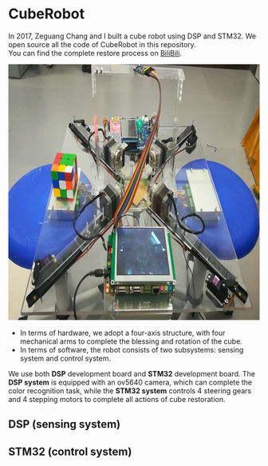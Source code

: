 # CubeRobot
In 2017, Zeguang Chang and I built a cube robot using DSP and STM32. We open source all the code of CubeRobot in this repository.   
You can find the complete restore process on [BiliBili](https://www.bilibili.com/video/BV1v3411p71n/).  

<img src=./Others/img.png height=512 />

- In terms of hardware, we adopt a four-axis structure, with four mechanical arms to complete the blessing and rotation of the cube.
- In terms of software, the robot consists of two subsystems: sensing system and control system.  

We use both **DSP** development board and **STM32** development board.
The **DSP system** is equipped with an ov5640 camera, which can complete the color recognition task, while the **STM32 system** controls 4 steering gears and 4 stepping motors to complete all actions of cube restoration.

## DSP (sensing system)
<!-- 完整的还原过程请见如下网址。在此仓库中我们开放了所有代码。

    1、DSP：颜色识别与复原过程解算

    2、STM32：控制电机

 -->

## STM32 (control system)

